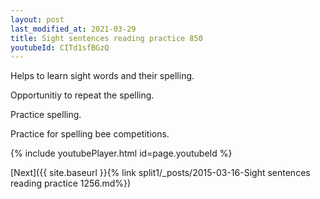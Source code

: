 ```yaml
---
layout: post
last_modified_at: 2021-03-29
title: Sight sentences reading practice 850
youtubeId: CITd1sfBGzQ
---
```

 
 
Helps to learn sight words and their spelling.

Opportunitiy to repeat the spelling. 

Practice spelling. 
 
Practice for spelling bee competitions. 
 
{% include youtubePlayer.html id=page.youtubeId %}
 
 

[Next]({{ site.baseurl }}{% link  split1/_posts/2015-03-16-Sight sentences reading practice 1256.md%})
 
